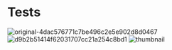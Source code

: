 # Tests
![original-4dac576771c7be496c2e5e902d8d0467](https://github.com/ralphkristiankalur/Tests/assets/145098702/605e0cd9-87a7-4ce4-9147-12956e0d3f95)
![d9b2b51414f62031707cc21a254c8bd1](https://github.com/ralphkristiankalur/Tests/assets/145098702/e7b3b926-6b18-48c9-bd98-eee7e5fe948f)
![thumbnail](https://github.com/ralphkristiankalur/Tests/assets/145098702/28936c6c-2616-4540-9169-25702b9cfeb1)

